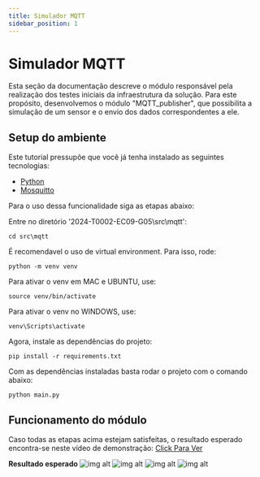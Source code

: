 ```yaml
---
title: Simulador MQTT
sidebar_position: 1
---
```


# Simulador MQTT

Esta seção da documentação descreve o módulo responsável pela realização dos testes iniciais da infraestrutura da solução. Para este propósito, desenvolvemos o módulo "MQTT_publisher", que possibilita a simulação de um sensor e o envio dos dados correspondentes a ele.

## Setup do ambiente 

Este tutorial pressupõe que você já tenha instalado as seguintes tecnologias:
- [Python](https://www.python.org)
- [Mosquitto](https://mosquitto.org)

Para o uso dessa funcionalidade siga as etapas abaixo:

Entre no diretório '2024-T0002-EC09-G05\src\mqtt':
```
cd src\mqtt
```

É recomendavel o uso de virtual environment. Para isso, rode:
```
python -m venv venv
```

Para ativar o venv em MAC e UBUNTU, use:
```
source venv/bin/activate
```

Para ativar o venv no WINDOWS, use:
```
venv\Scripts\activate
```

Agora, instale as dependências do projeto:
```
pip install -r requirements.txt 
```

Com as dependências instaladas basta rodar o projeto com o comando abaixo:
```
python main.py
```

 ## Funcionamento do módulo 
Caso todas as etapas acima estejam satisfeitas, o resultado esperado encontra-se neste vídeo de demonstração: [Click Para Ver](https://drive.google.com/drive/folders/1mXoaW-fK-zhebGrNRBtqksd4BWKMuF36?usp=sharing)

**Resultado esperado**
![img alt](/img/code_main-sensor-test_sprint_01.png)
![img alt](/img/code_sensor-def-get_data_sprint_01.png)
![img alt](/img/code_sensor-def-on_sprint_01.png)
![img alt](/img/code_sensor-metodo-construtor_sprint_01.png)